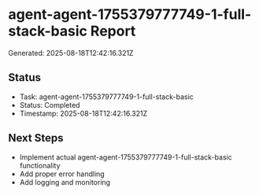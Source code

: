 # agent-agent-1755379777749-1-full-stack-basic Report

Generated: 2025-08-18T12:42:16.321Z

## Status
- Task: agent-agent-1755379777749-1-full-stack-basic
- Status: Completed
- Timestamp: 2025-08-18T12:42:16.321Z

## Next Steps
- Implement actual agent-agent-1755379777749-1-full-stack-basic functionality
- Add proper error handling
- Add logging and monitoring
